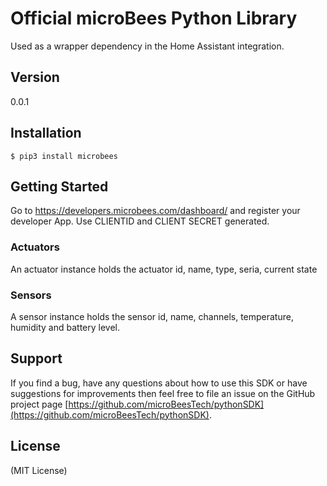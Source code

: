 Official microBees Python Library
===============================

Used as a wrapper dependency in the Home Assistant integration.

Version
-------

0.0.1

Installation
------------

    $ pip3 install microbees

Getting Started
---------------
Go to https://developers.microbees.com/dashboard/ and register your developer App.
Use CLIENTID and CLIENT SECRET generated.

### Actuators
An actuator instance holds the actuator id, name, type, seria, current state


### Sensors
A sensor instance holds the sensor id, name, channels, temperature, humidity and battery level.


Support
-------
If you find a bug, have any questions about how to use this SDK or have suggestions for improvements then feel free to
file an issue on the GitHub project page [https://github.com/microBeesTech/pythonSDK](https://github.com/microBeesTech/pythonSDK).

License
-------
(MIT License)
